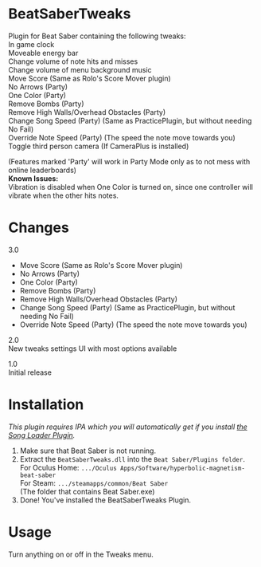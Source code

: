 # BeatSaberTweaks
Plugin for Beat Saber containing the following tweaks:  
In game clock  
Moveable energy bar  
Change volume of note hits and misses  
Change volume of menu background music  
Move Score (Same as Rolo's Score Mover plugin)  
No Arrows (Party)  
One Color (Party)  
Remove Bombs (Party)  
Remove High Walls/Overhead Obstacles (Party)  
Change Song Speed (Party) (Same as PracticePlugin, but without needing No Fail)  
Override Note Speed (Party) (The speed the note move towards you)  
Toggle third person camera (If CameraPlus is installed)  

(Features marked 'Party' will work in Party Mode only as to not mess with online leaderboards)  
**Known Issues:**  
Vibration is disabled when One Color is turned on, since one controller will vibrate when the other hits notes.  

# Changes
3.0
- Move Score (Same as Rolo's Score Mover plugin)  
- No Arrows (Party)  
- One Color (Party)  
- Remove Bombs (Party)  
- Remove High Walls/Overhead Obstacles (Party)  
- Change Song Speed (Party) (Same as PracticePlugin, but without needing No Fail)  
- Override Note Speed (Party) (The speed the note move towards you)  
	
2.0  
New tweaks settings UI with most options available

1.0  
Initial release 

# Installation
*This plugin requires IPA which you will automatically get if you install [the Song Loader Plugin](https://github.com/xyonico/BeatSaberSongInjector/releases).*

1. Make sure that Beat Saber is not running.
2. Extract the `BeatSaberTweaks.dll` into the `Beat Saber/Plugins folder`.  
	For Oculus Home: `.../Oculus Apps/Software/hyperbolic-magnetism-beat-saber`  
	For Steam: `.../steamapps/common/Beat Saber`  
		(The folder that contains Beat Saber.exe)
4. Done! You've installed the BeatSaberTweaks Plugin.

# Usage
Turn anything on or off in the Tweaks menu.